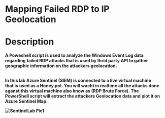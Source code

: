 # Mapping Failed RDP to IP Geolocation

<h1>Description</h1>

<b> A Poweshell script is used to analyze the Windows Event Log data regarding failed RDP attacks that is used by thrid party API to gather geographic information on the attackers geolocation. 
</br>
<br />

In this lab Azure Sentinel (SIEM) is connected to a live virtual machine that is used as a Honey pot.
You will wacht in realtime all the attacks done aganst this virtual machine also know as (RDP Brute Force). The PowerShell script will extract the attackers Geolocation data and plot it on Azure Sentinel Map.

![SentinelLab Pic1](https://github.com/sva12000/SIEM--Sentinel-Lab/assets/43139150/4c1b4c60-6047-41d6-92dc-f91a3a9e4422)


<br />
<br />
